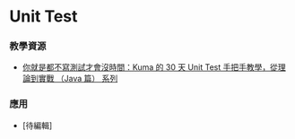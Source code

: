 # Unit Test

### 教學資源
- [你就是都不寫測試才會沒時間：Kuma 的 30 天 Unit Test 手把手教學，從理論到實戰 （Java 篇） 系列](https://ithelp.ithome.com.tw/users/20107429/ironman/3897)

### 應用
- [待編輯]
